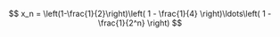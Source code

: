 $$ x_n = \left(1-\frac{1}{2}\right)\left( 1 - \frac{1}{4} \right)\ldots\left( 1 - \frac{1}{2^n} \right) $$